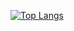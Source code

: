 [![Top Langs](https://codestats-readme.vercel.app/api/top-langs/?username=gio-bon)](https://github.com/aviortheking/codestats-readme)
